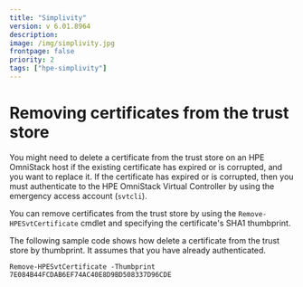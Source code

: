 ```yaml
---
title: "Simplivity"
version: v 6.01.8964
description:
image: /img/simplivity.jpg
frontpage: false
priority: 2
tags: ["hpe-simplivity"]
---
```


Removing certificates from the trust store
==========================================

You might need to delete a certificate from the trust store on an HPE OmniStack host if the existing certificate has expired or is corrupted, and you want to replace it. If the certificate has expired or is corrupted, then you must authenticate to the HPE OmniStack Virtual Controller by using the emergency access account (`svtcli`).

You can remove certificates from the trust store by using the `Remove-HPESvtCertificate` cmdlet and specifying the certificate's SHA1 thumbprint.

The following sample code shows how delete a certificate from the trust store by thumbprint. It assumes that you have already authenticated.

```
Remove-HPESvtCertificate -Thumbprint 7E084B44FCDAB6EF74AC40E8D9BD508337D96CDE
```

